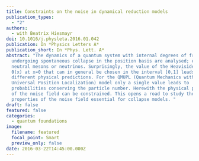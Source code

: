 ```yaml
---
title: Constraints on the noise in dynamical reduction models
publication_types:
  - "2"
authors:
  - with Beatrix Hiesmayr
doi: 10.1016/j.physleta.2016.01.042
publication: In *Physics Letters A*
publication_short: In *Phys. Lett. A*
abstract: "The dynamics of a quantum system with internal degrees of freedom
  undergoing spontaneous collapse in the position basis are analysed; e.g.,
  neutral mesons or neutrinos. Surprisingly, the value of the Heaviside function
  θ(x) at x=0 that can in general be chosen in the interval [0,1] leads to
  different physical predictions. For the QMUPL (Quantum Mechanics with
  Universal Position Localization) model only a single value leads to
  probabilities conserving the particle number. Herewith the physical properties
  of the noise field can be constrained. This opens a road to study the physical
  properties of the noise field essential for collapse models. "
draft: false
featured: false
categories:
  - quantum foundations
image:
  filename: featured
  focal_point: Smart
  preview_only: false
date: 2016-03-22T14:45:00.000Z
---
```

